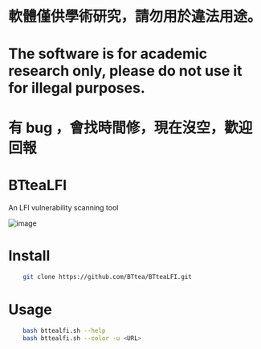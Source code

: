 # 軟體僅供學術研究，請勿用於違法用途。
# The software is for academic research only, please do not use it for illegal purposes.

# 有 bug ，會找時間修，現在沒空，歡迎回報

# BTteaLFI
 An LFI vulnerability scanning tool

![image](https://user-images.githubusercontent.com/32271123/209139082-c5d2ae6f-8143-4936-ad15-c6becb045516.png)

# Install
```bash
    git clone https://github.com/BTtea/BTteaLFI.git
```

# Usage
```bash
    bash bttealfi.sh --help
    bash bttealfi.sh --color -u <URL>
```

